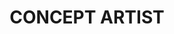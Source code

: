 --- 
category: CONCEPT ARTIST
title: CONCEPT ARTIST
years: 2-4 Years Exp.
location: Bangalore
class: careerBg
Job Description: 
	- Quick Learning & System Understanding Capability,Candidates should be excellent team players, yet capable of working independently 
	- Able to manage multiple projects at once.
Responsibilities: 
	- Provide delivery & application release management support to the product teams
	- Should write scripts to build, manage & auto deploy code to test & production environments
	- Be a champion of Code Quality
	- Run logs to monitor & publish reports on Code Quality, Build cycles
	- Profile the Devbox/Test environments by running logs to publish system usage/WLM
	- Should be working closely with the test teams to run automated test scripts for performance & functional validations
	- Good to have a Networking & Infrastructure mind-set
	- Demonstrate technical leadership in troubleshooting & incident handling
Skills:
	- Debugging and troubleshooting skills, with an enthusiastic attitude to support and resolve customer problems
	- 2 to 4+ years of software development/technical support experience
	- 2+ years of object-oriented development experience in C++ and/or Java
	- 2+ years of experience in one of the scripting languages such as bash, Perl, or Python
	- 2+ years of experience with UNIX/Linux operating system
	- 2+ years of experience with SQL/PLSQL, relational data management
	- Experience with multi-tier distributed systems involving load balancers, caching layers and real-time event processing
	- Experience in building dashboards and aggregating metrics
	- Exposure to large-scale systems and application architectures
	- Possess a good knowledge of enterprise application architecture and technologies including web, web services, client-server and databases
---
